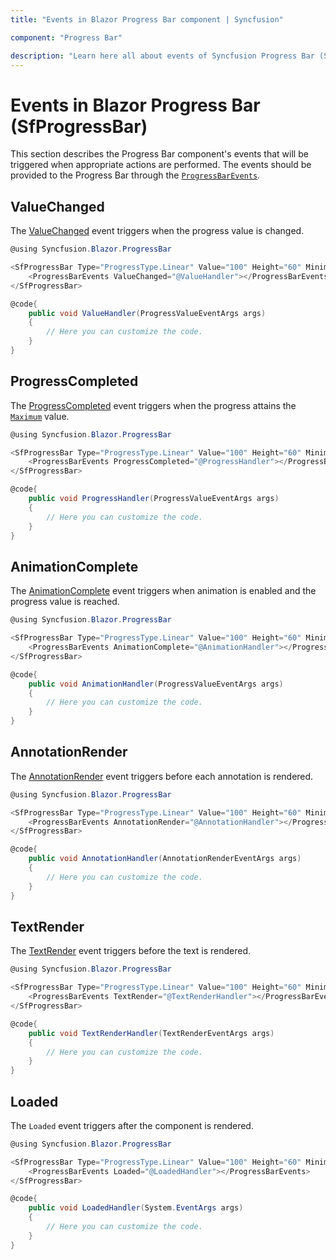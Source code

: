 ```yaml
---
title: "Events in Blazor Progress Bar component | Syncfusion"

component: "Progress Bar"

description: "Learn here all about events of Syncfusion Progress Bar (SfProgressBar) component and more."
---
```


# Events in Blazor Progress Bar (SfProgressBar)

This section describes the Progress Bar component's events that will be triggered when appropriate actions are performed. The events should be provided to the Progress Bar through the [`ProgressBarEvents`](https://help.syncfusion.com/cr/blazor/Syncfusion.Blazor.ProgressBar.ProgressBarEvents.html).

## ValueChanged

The [ValueChanged](https://help.syncfusion.com/cr/blazor/Syncfusion.Blazor.ProgressBar.ProgressBarEvents.html#Syncfusion_Blazor_ProgressBar_ProgressBarEvents_ValueChanged) event triggers when the progress value is changed.

```csharp
@using Syncfusion.Blazor.ProgressBar

<SfProgressBar Type="ProgressType.Linear" Value="100" Height="60" Minimum="0" Maximum="100">
    <ProgressBarEvents ValueChanged="@ValueHandler"></ProgressBarEvents>
</SfProgressBar>

@code{
    public void ValueHandler(ProgressValueEventArgs args)
    {
        // Here you can customize the code.
    }
}
```

## ProgressCompleted

The [ProgressCompleted](https://help.syncfusion.com/cr/blazor/Syncfusion.Blazor.ProgressBar.ProgressBarEvents.html#Syncfusion_Blazor_ProgressBar_ProgressBarEvents_ProgressCompleted) event triggers when the progress attains the [`Maximum`](https://help.syncfusion.com/cr/blazor/Syncfusion.Blazor.ProgressBar.SfProgressBar.html#Syncfusion_Blazor_ProgressBar_SfProgressBar_Maximum) value.

```csharp
@using Syncfusion.Blazor.ProgressBar

<SfProgressBar Type="ProgressType.Linear" Value="100" Height="60" Minimum="0" Maximum="100">
    <ProgressBarEvents ProgressCompleted="@ProgressHandler"></ProgressBarEvents>
</SfProgressBar>

@code{
    public void ProgressHandler(ProgressValueEventArgs args)
    {
        // Here you can customize the code.
    }
}
```

## AnimationComplete

The [AnimationComplete](https://help.syncfusion.com/cr/blazor/Syncfusion.Blazor.ProgressBar.ProgressBarEvents.html#Syncfusion_Blazor_ProgressBar_ProgressBarEvents_AnimationComplete) event triggers when animation is enabled and the progress value is reached.

```csharp
@using Syncfusion.Blazor.ProgressBar

<SfProgressBar Type="ProgressType.Linear" Value="100" Height="60" Minimum="0" Maximum="100">
    <ProgressBarEvents AnimationComplete="@AnimationHandler"></ProgressBarEvents>
</SfProgressBar>

@code{
    public void AnimationHandler(ProgressValueEventArgs args)
    {
        // Here you can customize the code.
    }
}
```

## AnnotationRender

The [AnnotationRender](https://help.syncfusion.com/cr/blazor/Syncfusion.Blazor.ProgressBar.ProgressBarEvents.html#Syncfusion_Blazor_ProgressBar_ProgressBarEvents_AnnotationRender) event triggers before each annotation is rendered.

```csharp
@using Syncfusion.Blazor.ProgressBar

<SfProgressBar Type="ProgressType.Linear" Value="100" Height="60" Minimum="0" Maximum="100">
    <ProgressBarEvents AnnotationRender="@AnnotationHandler"></ProgressBarEvents>
</SfProgressBar>

@code{
    public void AnnotationHandler(AnnotationRenderEventArgs args)
    {
        // Here you can customize the code.
    }
}
```

## TextRender

The [TextRender](https://help.syncfusion.com/cr/blazor/Syncfusion.Blazor.ProgressBar.ProgressBarEvents.html#Syncfusion_Blazor_ProgressBar_ProgressBarEvents_TextRender) event triggers before the text is rendered.

```csharp
@using Syncfusion.Blazor.ProgressBar

<SfProgressBar Type="ProgressType.Linear" Value="100" Height="60" Minimum="0" Maximum="100">
    <ProgressBarEvents TextRender="@TextRenderHandler"></ProgressBarEvents>
</SfProgressBar>

@code{
    public void TextRenderHandler(TextRenderEventArgs args)
    {
        // Here you can customize the code.
    }
}
```

## Loaded

The `Loaded` event triggers after the component is rendered.

```csharp
@using Syncfusion.Blazor.ProgressBar

<SfProgressBar Type="ProgressType.Linear" Value="100" Height="60" Minimum="0" Maximum="100">
    <ProgressBarEvents Loaded="@LoadedHandler"></ProgressBarEvents>
</SfProgressBar>

@code{
    public void LoadedHandler(System.EventArgs args)
    {
        // Here you can customize the code.
    }
}
```
